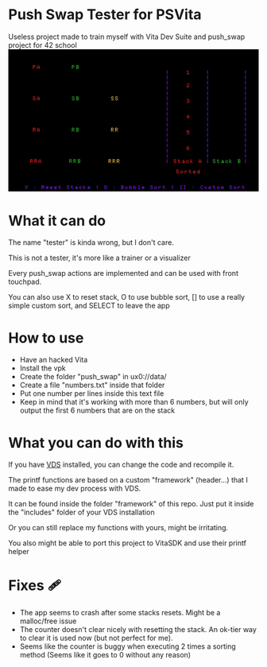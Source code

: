 # Push Swap Tester for PSVita

Useless project made to train myself with Vita Dev Suite and push_swap project for 42 school
![Push Swap Tester](./pst.jpg)

# What it can do

The name "tester" is kinda wrong, but I don't care.

This is not a tester, it's more like a trainer or a visualizer

Every push_swap actions are implemented and can be used with front touchpad.

You can also use X to reset stack, O to use bubble sort, [] to use a really simple custom sort, and SELECT to leave the app

# How to use

- Have an hacked Vita
- Install the vpk
- Create the folder "push_swap" in ux0://data/
- Create a file "numbers.txt" inside that folder
- Put one number per lines inside this text file 
- Keep in mind that it's working with more than 6 numbers, but will only output the first 6 numbers that are on the stack

# What you can do with this

If you have [VDS](https://github.com/Vita-Development-Suite) installed, you can change the code and recompile it.

The printf functions are based on a custom "framework" (header...) that I made to ease my dev process with VDS.

It can be found inside the folder "framework" of this repo. Just put it inside the "includes" folder of your VDS installation

Or you can still replace my functions with yours, might be irritating.

You also might be able to port this project to VitaSDK and use their printf helper

# Fixes 🩹
- The app seems to crash after some stacks resets. Might be a malloc/free issue
- The counter doesn't clear nicely with resetting the stack. An ok-tier way to clear it is used now (but not perfect for me).
- Seems like the counter is buggy when executing 2 times a sorting method (Seems like it goes to 0 without any reason)
